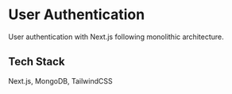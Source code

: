 
# User Authentication

User authentication with Next.js following monolithic architecture.


## Tech Stack

Next.js, MongoDB, TailwindCSS
